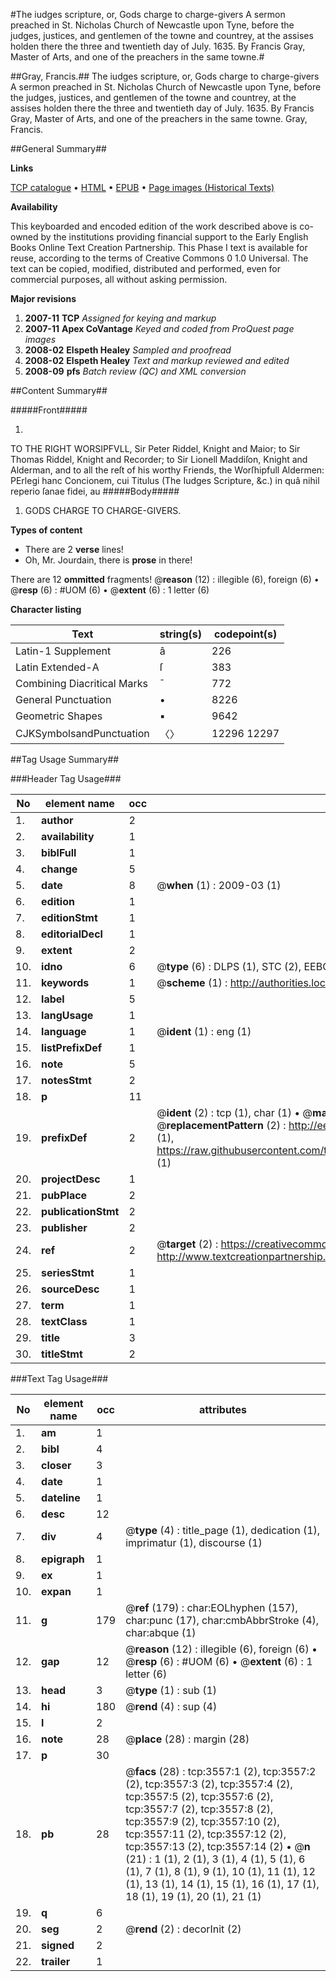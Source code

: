 #The iudges scripture, or, Gods charge to charge-givers A sermon preached in St. Nicholas Church of Newcastle upon Tyne, before the judges, justices, and gentlemen of the towne and countrey, at the assises holden there the three and twentieth day of July. 1635. By Francis Gray, Master of Arts, and one of the preachers in the same towne.#

##Gray, Francis.##
The iudges scripture, or, Gods charge to charge-givers A sermon preached in St. Nicholas Church of Newcastle upon Tyne, before the judges, justices, and gentlemen of the towne and countrey, at the assises holden there the three and twentieth day of July. 1635. By Francis Gray, Master of Arts, and one of the preachers in the same towne.
Gray, Francis.

##General Summary##

**Links**

[TCP catalogue](http://www.ota.ox.ac.uk/tcp/)  • 
[HTML](http://tei.it.ox.ac.uk/tcp/Texts-HTML/free/A02/A02057.html)  • 
[EPUB](http://tei.it.ox.ac.uk/tcp/Texts-EPUB/free/A02/A02057.epub) • 
[Page images (Historical Texts)](https://data.historicaltexts.jisc.ac.uk/view?pubId=eebo-99839157e&pageId=eebo-99839157e-3557-1)

**Availability**

This keyboarded and encoded edition of the
	       work described above is co-owned by the institutions
	       providing financial support to the Early English Books
	       Online Text Creation Partnership. This Phase I text is
	       available for reuse, according to the terms of Creative
	       Commons 0 1.0 Universal. The text can be copied,
	       modified, distributed and performed, even for
	       commercial purposes, all without asking permission.

**Major revisions**

1. __2007-11__ __TCP__ *Assigned for keying and markup*
1. __2007-11__ __Apex CoVantage__ *Keyed and coded from ProQuest page images*
1. __2008-02__ __Elspeth Healey__ *Sampled and proofread*
1. __2008-02__ __Elspeth Healey__ *Text and markup reviewed and edited*
1. __2008-09__ __pfs__ *Batch review (QC) and XML conversion*

##Content Summary##

#####Front#####

1. 
TO THE RIGHT WORSIPFVLL, Sir Peter Riddel, Knight and Maior; to Sir Thomas Riddel, Knight and Recorder; to Sir Lionell Maddiſon, Knight and Alderman, and to all the reſt of his worthy Friends, the Worſhipfull Aldermen:
PErlegi hanc Concionem, cui Titulus (The Iudges Scripture, &c.) in quâ nihil reperio ſanae fidei, au
#####Body#####

1. GODS CHARGE TO CHARGE-GIVERS.

**Types of content**

  * There are 2 **verse** lines!
  * Oh, Mr. Jourdain, there is **prose** in there!

There are 12 **ommitted** fragments! 
 @__reason__ (12) : illegible (6), foreign (6)  •  @__resp__ (6) : #UOM (6)  •  @__extent__ (6) : 1 letter (6)

**Character listing**


|Text|string(s)|codepoint(s)|
|---|---|---|
|Latin-1 Supplement|â|226|
|Latin Extended-A|ſ|383|
|Combining             Diacritical Marks|̄|772|
|General Punctuation|•|8226|
|Geometric Shapes|▪|9642|
|CJKSymbolsandPunctuation|〈〉|12296 12297|

##Tag Usage Summary##

###Header Tag Usage###

|No|element name|occ|attributes|
|---|---|---|---|
|1.|__author__|2||
|2.|__availability__|1||
|3.|__biblFull__|1||
|4.|__change__|5||
|5.|__date__|8| @__when__ (1) : 2009-03 (1)|
|6.|__edition__|1||
|7.|__editionStmt__|1||
|8.|__editorialDecl__|1||
|9.|__extent__|2||
|10.|__idno__|6| @__type__ (6) : DLPS (1), STC (2), EEBO-CITATION (1), PROQUEST (1), VID (1)|
|11.|__keywords__|1| @__scheme__ (1) : http://authorities.loc.gov/ (1)|
|12.|__label__|5||
|13.|__langUsage__|1||
|14.|__language__|1| @__ident__ (1) : eng (1)|
|15.|__listPrefixDef__|1||
|16.|__note__|5||
|17.|__notesStmt__|2||
|18.|__p__|11||
|19.|__prefixDef__|2| @__ident__ (2) : tcp (1), char (1)  •  @__matchPattern__ (2) : ([0-9\-]+):([0-9IVX]+) (1), (.+) (1)  •  @__replacementPattern__ (2) : http://eebo.chadwyck.com/downloadtiff?vid=$1&page=$2 (1), https://raw.githubusercontent.com/textcreationpartnership/Texts/master/tcpchars.xml#$1 (1)|
|20.|__projectDesc__|1||
|21.|__pubPlace__|2||
|22.|__publicationStmt__|2||
|23.|__publisher__|2||
|24.|__ref__|2| @__target__ (2) : https://creativecommons.org/publicdomain/zero/1.0/ (1), http://www.textcreationpartnership.org/docs/. (1)|
|25.|__seriesStmt__|1||
|26.|__sourceDesc__|1||
|27.|__term__|1||
|28.|__textClass__|1||
|29.|__title__|3||
|30.|__titleStmt__|2||


###Text Tag Usage###

|No|element name|occ|attributes|
|---|---|---|---|
|1.|__am__|1||
|2.|__bibl__|4||
|3.|__closer__|3||
|4.|__date__|1||
|5.|__dateline__|1||
|6.|__desc__|12||
|7.|__div__|4| @__type__ (4) : title_page (1), dedication (1), imprimatur (1), discourse (1)|
|8.|__epigraph__|1||
|9.|__ex__|1||
|10.|__expan__|1||
|11.|__g__|179| @__ref__ (179) : char:EOLhyphen (157), char:punc (17), char:cmbAbbrStroke (4), char:abque (1)|
|12.|__gap__|12| @__reason__ (12) : illegible (6), foreign (6)  •  @__resp__ (6) : #UOM (6)  •  @__extent__ (6) : 1 letter (6)|
|13.|__head__|3| @__type__ (1) : sub (1)|
|14.|__hi__|180| @__rend__ (4) : sup (4)|
|15.|__l__|2||
|16.|__note__|28| @__place__ (28) : margin (28)|
|17.|__p__|30||
|18.|__pb__|28| @__facs__ (28) : tcp:3557:1 (2), tcp:3557:2 (2), tcp:3557:3 (2), tcp:3557:4 (2), tcp:3557:5 (2), tcp:3557:6 (2), tcp:3557:7 (2), tcp:3557:8 (2), tcp:3557:9 (2), tcp:3557:10 (2), tcp:3557:11 (2), tcp:3557:12 (2), tcp:3557:13 (2), tcp:3557:14 (2)  •  @__n__ (21) : 1 (1), 2 (1), 3 (1), 4 (1), 5 (1), 6 (1), 7 (1), 8 (1), 9 (1), 10 (1), 11 (1), 12 (1), 13 (1), 14 (1), 15 (1), 16 (1), 17 (1), 18 (1), 19 (1), 20 (1), 21 (1)|
|19.|__q__|6||
|20.|__seg__|2| @__rend__ (2) : decorInit (2)|
|21.|__signed__|2||
|22.|__trailer__|1||
